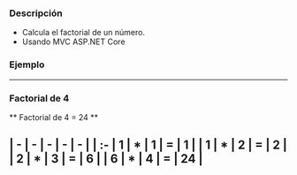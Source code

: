### Descripción

- Calcula el factorial de un número.
- Usando MVC ASP.NET Core

### Ejemplo

----

### Factorial de 4

** Factorial de 4  = 24 **

| -  | -  |  - | - | - |
| :-
| 1 | * | 1 | = | 1 |
| 1 | * | 2 | = | 2 |
| 2 | * | 3 | = | 6 |
| 6 | * | 4 | = | 24 |
----
